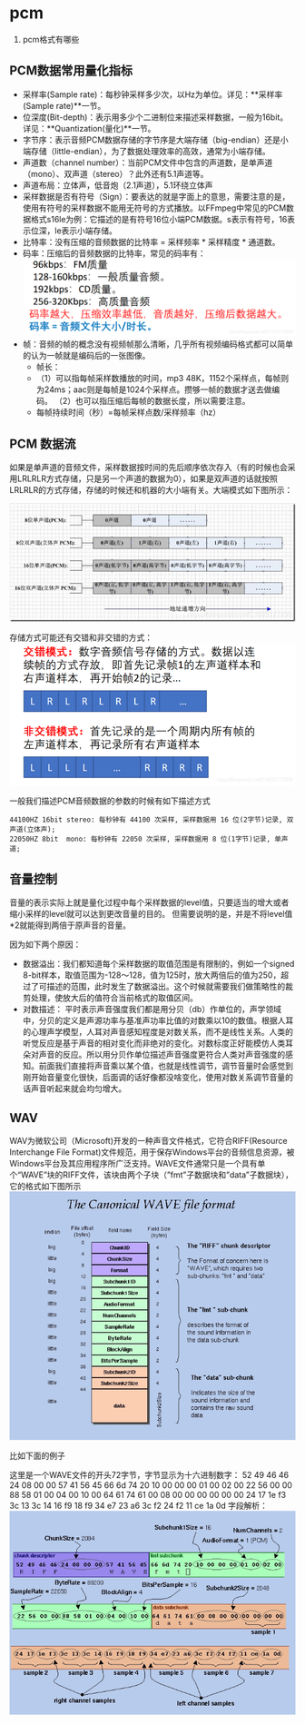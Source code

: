 # pcm

1. pcm格式有哪些
   
## PCM数据常用量化指标
- 采样率(Sample rate)：每秒钟采样多少次，以Hz为单位。详见：**采样率(Sample rate)**一节。
- 位深度(Bit-depth)：表示用多少个二进制位来描述采样数据，一般为16bit。详见：**Quantization(量化)**一节。
- 字节序：表示音频PCM数据存储的字节序是大端存储（big-endian）还是小端存储（little-endian），为了数据处理效率的高效，通常为小端存储。
- 声道数（channel number）：当前PCM文件中包含的声道数，是单声道（mono）、双声道（stereo）？此外还有5.1声道等。
- 声道布局：立体声，低音炮（2.1声道），5.1环绕立体声
- 采样数据是否有符号（Sign）：要表达的就是字面上的意思，需要注意的是，使用有符号的采样数据不能用无符号的方式播放。以FFmpeg中常见的PCM数据格式s16le为例：它描述的是有符号16位小端PCM数据。s表示有符号，16表示位深，le表示小端存储。
- 比特率：没有压缩的音频数据的比特率 = 采样频率 * 采样精度 * 通道数。
- 码率：压缩后的音频数据的比特率，常见的码率有：
  ![图片](../assest/pmc_q.gif)
- 帧：音频的帧的概念没有视频帧那么清晰，几乎所有视频编码格式都可以简单的认为一帧就是编码后的一张图像。
    - 帧长：
    - （1）可以指每帧采样数播放的时间，mp3 48K，1152个采样点，每帧则为24ms；aac则是每帧是1024个采样点。攒够一帧的数据才送去做编码。
    （2）也可以指压缩后每帧的数据长度，所以需要注意。
    - 每帧持续时间（秒）=每帧采样点数/采样频率（hz）

## PCM 数据流

如果是单声道的音频文件，采样数据按时间的先后顺序依次存入（有的时候也会采用LRLRLR方式存储，只是另一个声道的数据为0），如果是双声道的话就按照LRLRLR的方式存储，存储的时候还和机器的大小端有关。大端模式如下图所示：

![图片](../assesst/../assest/pcm_stream.gif)

存储方式可能还有交错和非交错的方式：
![图片](../assest/pcm_storage.gif)

一般我们描述PCM音频数据的参数的时候有如下描述方式
```
44100HZ 16bit stereo: 每秒钟有 44100 次采样, 采样数据用 16 位(2字节)记录, 双声道(立体声);
22050HZ 8bit  mono: 每秒钟有 22050 次采样, 采样数据用 8 位(1字节)记录, 单声道;
```
## 音量控制
音量的表示实际上就是量化过程中每个采样数据的level值，只要适当的增大或者缩小采样的level就可以达到更改音量的目的。
但需要说明的是，并是不将level值*2就能得到两倍于原声音的音量。

因为如下两个原因：

- 数据溢出：我们都知道每个采样数据的取值范围是有限制的，例如一个signed 8-bit样本，取值范围为-128～128，值为125时，放大两倍后的值为250，超过了可描述的范围，此时发生了数据溢出。这个时候就需要我们做策略性的裁剪处理，使放大后的值符合当前格式的取值区间。
- 对数描述：
平时表示声音强度我们都是用分贝（db）作单位的，声学领域中，分贝的定义是声源功率与基准声功率比值的对数乘以10的数值。根据人耳的心理声学模型，人耳对声音感知程度是对数关系，而不是线性关系。人类的听觉反应是基于声音的相对变化而非绝对的变化。对数标度正好能模仿人类耳朵对声音的反应。所以用分贝作单位描述声音强度更符合人类对声音强度的感知。前面我们直接将声音乘以某个值，也就是线性调节，调节音量时会感觉到刚开始音量变化很快，后面调的话好像都没啥变化，使用对数关系调节音量的话声音听起来就会均匀增大。

## WAV
WAV为微软公司（Microsoft)开发的一种声音文件格式，它符合RIFF(Resource Interchange File Format)文件规范，用于保存Windows平台的音频信息资源，被Windows平台及其应用程序所广泛支持。WAVE文件通常只是一个具有单个“WAVE”块的RIFF文件，该块由两个子块（”fmt”子数据块和”data”子数据块），它的格式如下图所示
![图片](../assest/wav.png)

比如下面的例子

这里是一个WAVE文件的开头72字节，字节显示为十六进制数字： 
52 49 46 46 24 08 00 00 57 41 56 45 66 6d 74 20 10 00 00 00 01 00 02 00 
22 56 00 00 88 58 01 00 04 00 10 00 64 61 74 61 00 08 00 00 00 00 00 00 
24 17 1e f3 3c 13 3c 14 16 f9 18 f9 34 e7 23 a6 3c f2 24 f2 11 ce 1a 0d 
字段解析：  
![图片](../assest/wav2.png)
